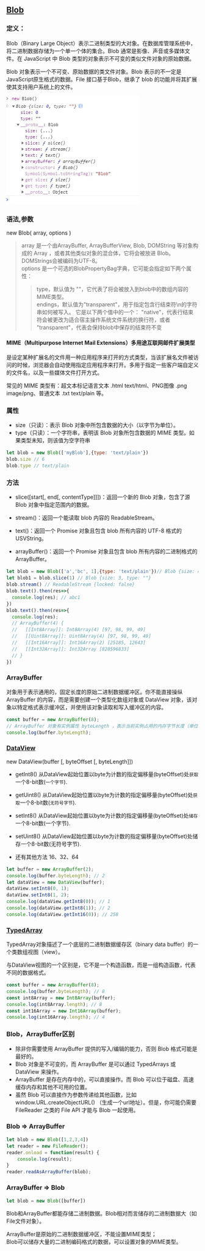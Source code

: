 ## [Blob](https://developer.mozilla.org/zh-CN/docs/Web/API/Blob)

### 定义： 
Blob（Binary Large Object）表示二进制类型的大对象。在数据库管理系统中，将二进制数据存储为一个单一个体的集合。Blob 通常是影像、声音或多媒体文件。在 JavaScript 中 Blob 类型的对象表示不可变的类似文件对象的原始数据。 

Blob 对象表示一个不可变、原始数据的类文件对象。Blob 表示的不一定是JavaScript原生格式的数据。File 接口基于Blob，继承了 blob 的功能并将其扩展使其支持用户系统上的文件。

![Blob](/img/Blob.jpg)

### 语法,参数
new Blob( array, options )
>array 是一个由ArrayBuffer, ArrayBufferView, Blob, DOMString 等对象构成的 Array ，或者其他类似对象的混合体，它将会被放进 Blob。DOMStrings会被编码为UTF-8。  
>options 是一个可选的BlobPropertyBag字典，它可能会指定如下两个属性：
>>type，默认值为 ""，它代表了将会被放入到blob中的数组内容的MIME类型。  
>>endings，默认值为"transparent"，用于指定包含行结束符\n的字符串如何被写入。 它是以下两个值中的一个： "native"，代表行结束符会被更改为适合宿主操作系统文件系统的换行符，或者 "transparent"，代表会保持blob中保存的结束符不变 

#### MIME（Multipurpose Internet Mail Extensions）多用途互联网邮件扩展类型
是设定某种扩展名的文件用一种应用程序来打开的方式类型，当该扩展名文件被访问的时候，浏览器会自动使用指定应用程序来打开。多用于指定一些客户端自定义的文件名，以及一些媒体文件打开方式。

常见的 MIME 类型有：超文本标记语言文本 .html text/html、PNG图像 .png image/png、普通文本 .txt text/plain 等。



### 属性

* size（只读）：表示 Blob 对象中所包含数据的大小（以字节为单位）。  
* type（只读）：一个字符串，表明该 Blob 对象所包含数据的 MIME 类型。如果类型未知，则该值为空字符串

```js
let blob = new Blob(['myBlob'],{type: 'text/plain'})
blob.size // 6
blob.type // text/plain

```


### 方法
* slice([start[, end[, contentType]]])：返回一个新的 Blob 对象，包含了源 Blob 对象中指定范围内的数据。

* stream()：返回一个能读取 blob 内容的 ReadableStream。

* text()：返回一个 Promise 对象且包含 blob 所有内容的 UTF-8 格式的 USVString。

* arrayBuffer()：返回一个 Promise 对象且包含 blob 所有内容的二进制格式的 ArrayBuffer。

```js
let blob = new Blob(['a','bc', 1],{type: 'text/plain'})// Blob {size: 4, type: "text/plain"}
let blob1 = blob.slice(1) // Blob {size: 3, type: ""}
blob.stream() // ReadableStream {locked: false}
blob.text().then(res=>{
  console.log(res); // abc1
})
blob.text().then(res=>{
  console.log(res);
  // ArrayBuffer(4) {
  //   [[Int8Array]]: Int8Array(4) [97, 98, 99, 49]
  //   [[Uint8Array]]: Uint8Array(4) [97, 98, 99, 49]
  //   [[Int16Array]]: Int16Array(2) [25185, 12643]
  //   [[Int32Array]]: Int32Array [828596833]
  // }
})
```


### ArrayBuffer

对象用于表示通用的，固定长度的原始二进制数据缓冲区。你不能直接操纵 ArrayBuffer 的内容，而是需要创建一个类型化数组对象或 DataView 对象，该对象以特定格式表示缓冲区，并使用该对象读取和写入缓冲区的内容。
```js
const buffer = new ArrayBuffer(8);
// ArrayBuffer 对象有实例属性 byteLength ，表示当前实例占用的内存字节长度（单位字节）
console.log(buffer.byteLength);

```

### [DataView](https://developer.mozilla.org/zh-CN/docs/Web/JavaScript/Reference/Global_Objects/DataView)
new DataView(buffer [, byteOffset [, byteLength]])
* getInt8()
从DataView起始位置以byte为计数的指定偏移量(byteOffset)处`获取`一个8-bit数(`一个字节`).

* getUint8()
从DataView起始位置以byte为计数的指定偏移量(byteOffset)处`获取`一个8-bit数(`无符号字节`).

* setInt8()
从DataView起始位置以byte为计数的指定偏移量(byteOffset)处`储存`一个8-bit数(一个字节).

* setUint8()
从DataView起始位置以byte为计数的指定偏移量(byteOffset)处储存一个8-bit数(无符号字节).

* 还有其他方法 16、32、64


```js
let buffer = new ArrayBuffer(2);
console.log(buffer.byteLength); // 2
let dataView = new DataView(buffer);
dataView.setInt8(0, 1);
dataView.setInt8(1, 2);
console.log(dataView.getInt8(0)); // 1
console.log(dataView.getInt8(1)); // 2
console.log(dataView.getInt16(0)); // 258

```


### [TypedArray](https://developer.mozilla.org/zh-CN/docs/Web/JavaScript/Reference/Global_Objects/TypedArray)
TypedArray对象描述了一个底层的二进制数据缓存区（binary data buffer）的一个类数组视图（view）。

与DataView视图的一个区别是，它不是一个构造函数，而是一组构造函数，代表不同的数据格式。

```js
const buffer = new ArrayBuffer(8);
console.log(buffer.byteLength); // 8
const int8Array = new Int8Array(buffer);
console.log(int8Array.length); // 8
const int16Array = new Int16Array(buffer);
console.log(int16Array.length); // 4

```


### Blob，ArrayBuffer区别
* 除非你需要使用 ArrayBuffer 提供的写入/编辑的能力，否则 Blob 格式可能是最好的。
* Blob 对象是不可变的，而 ArrayBuffer 是可以通过 TypedArrays 或 DataView 来操作。
* ArrayBuffer 是存在内存中的，可以直接操作。而 Blob 可以位于磁盘、高速缓存内存和其他不可用的位置。
* 虽然 Blob 可以直接作为参数传递给其他函数，比如 window.URL.createObjectURL() （生成一个url地址）。但是，你可能仍需要 FileReader 之类的 File API 才能与 Blob 一起使用。

###  Blob => ArrayBuffer
```js
let blob = new Blob([1,2,3,4])
let reader = new FileReader();
reader.onload = function(result) {
    console.log(result);
}
reader.readAsArrayBuffer(blob);
```

###  ArrayBuffer => Blob
```js
let blob = new Blob([buffer])
```

Blob和ArrayBuffer都能存储二进制数据。Blob相对而言储存的二进制数据大（如File文件对象）。

ArrayBuffer是原始的二进制数据缓冲区，不能设置MIME类型；  
Blob可以储存大量的二进制编码格式的数据，可以设置对象的MIME类型。